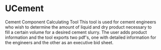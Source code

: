 # UCement
Cement Component Calculating Tool
This tool is used for cement engineers who wish to determine the amount of liquid and dry product necessary to fill a certain 
volume for a desired cement slurry. The user adds product information and the tool exports two pdf's, one with detailed information for the engineers and the other as an executive bid sheet.


